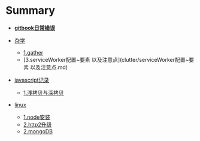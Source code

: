 # Summary

* [**gitbook日常错误**](gitbook.md)

* [杂学]()
    * [1.gather](clutter/gather.md)
    * [3.serviceWorker配置~要素 以及注意点](clutter/serviceWorker配置~要素 以及注意点.md)

* [javascript记录]()
    * [1.浅拷贝与深拷贝](javascript记录/浅拷贝与深拷贝.md)

* [linux]()
    * [1.node安装](linux/node安装.md)
    * [2.http2升级](linux/http2升级.md)
    * [2.mongoDB](linux/mongoDB.md)
